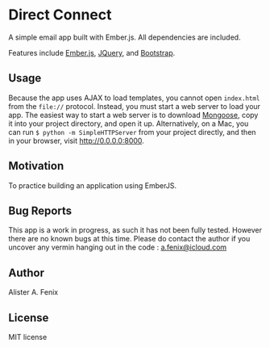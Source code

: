 Direct Connect
=======

A simple email app built with Ember.js. All dependencies are included.

Features include [Ember.js](http://emberjs.com), [JQuery](http://jquery.com/),
and [Bootstrap](http://getbootstrap.com/).


Usage
-----

Because the app uses AJAX to load templates, you cannot open `index.html` from the `file://` protocol. Instead, you must start a web server to load your app. The easiest way to start a web server is to download [Mongoose](http://cesanta.com/mongoose.shtml), copy it into your project directory, and open it up. Alternatively, on a Mac, you can run `$ python -m SimpleHTTPServer` from your project directly, and then in your browser, visit http://0.0.0.0:8000.



Motivation 
----------
To practice building an application using EmberJS.

Bug Reports
------------

This app is a work in progress, as such it has not been fully tested.  However there are no known bugs at this time. Please do contact the author if you uncover any vermin hanging out in the code : a.fenix@icloud.com

Author
-----

Alister A. Fenix 


License
-------

MIT license
